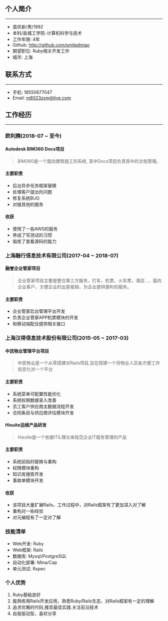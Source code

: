 ## 个人简介
---

+ 苗庆新/男/1992
+ 本科/盐城工学院-计算机科学与技术
+ 工作年限: 4年
+ Github: http://github.com/smiledmiao
+ 期望职位: Ruby相关开发工作
+ 城市: 上海

## 联系方式
---
+ 手机: 18550677047
+ Email: m8023zsm@live.com

## 工作经历
---
### 欧利腾(2018-07 ~ 至今)
#### Autodesk BIM360 Docs项目
> BIM360是一个面向建筑施工的系统, 其中Docs项目负责其中的文档管理。

#### 主要职责
+ 后台异步任务框架替换
+ 处理客户提出的问题
+ 修复系统BUG
+ 对接其他的服务

#### 收获
+ 使用了一些AWS的服务
+ 养成了写测试的习惯
+ 锻炼了查看源码的能力

### 上海融行信息技术有限公司(2017-04 ~ 2018-07)
#### 融誉企业管家项目
> 企业管家项目主要是整合第三方服务，打车，机票，火车票，酒店...，面向企业客户，方便企业的出差报销，为企业提供便利的服务。

#### 主要职责
+ 企业管家后台管理平台开发
+ 负责企业管家APP机票模块的开发
+ 和移动端配合提供相关接口

### 上海汉得信息技术股份有限公司(2015-05 ~ 2017-03)
#### 中民物业管理平台项目
> 中民物业是一个从零搭建对Rails项目,旨在搭建一个将物业人员各方便工作信息化对一个平台

#### 主要职责
+ 系统菜单可配置性能优化
+ 系统权限数据录入改善
+ 员工客户供应商主数据流程开发
+ 合同条目与供应商评估模块开发
#### Hisuite运维产品研发
> Hisuite是一个依据ITIL理论来规范企业IT服务管理的产品

#### 主要职责
+ 系统前段的替换与重构
+ 权限模块重构
+ 知识库搜索开发
+ 事故单模块开发

#### 收获
+ 该项目大量扩展Rails，工作过程中，对Rails框架有了更加深入对了解
+ 重构对一些经验
+ 对元编程有了一定对了解

### 技能清单
+ Web开发: Ruby
+ Web框架: Rails
+ 数据库: Mysql/PostgreSQL
+ 自动化部署: Mina/Cap
+ 单元测试: Rspec

### 个人优势
1. Ruby基础良好
2. 能熟练用Rails开发应用，熟悉Ruby/Rails生态，对Rails框架有一定的理解
3. 追求优雅的代码,推崇最佳实践.关注前沿技术
4. 自我驱动型，喜欢分享